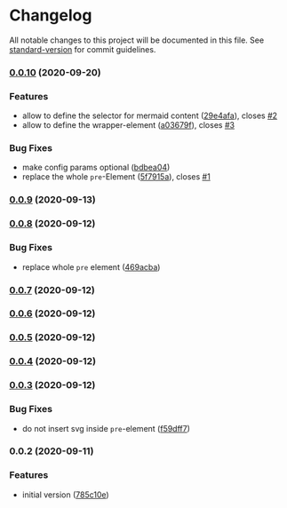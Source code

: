 # Changelog

All notable changes to this project will be documented in this file. See [standard-version](https://github.com/conventional-changelog/standard-version) for commit guidelines.

### [0.0.10](https://github.com/d-koppenhagen/scully-plugin-mermaid/compare/v0.0.9...v0.0.10) (2020-09-20)


### Features

* allow to define the selector for mermaid content ([29e4afa](https://github.com/d-koppenhagen/scully-plugin-mermaid/commit/29e4afade0d3c922e529db0cd9d799ce204f2ea1)), closes [#2](https://github.com/d-koppenhagen/scully-plugin-mermaid/issues/2)
* allow to define the wrapper-element ([a03679f](https://github.com/d-koppenhagen/scully-plugin-mermaid/commit/a03679f452e97852b7da98a7eaff0bb8694ea2c9)), closes [#3](https://github.com/d-koppenhagen/scully-plugin-mermaid/issues/3)


### Bug Fixes

* make config params optional ([bdbea04](https://github.com/d-koppenhagen/scully-plugin-mermaid/commit/bdbea04a87ffd64deff4604048b6ad4b15d200b9))
* replace the whole `pre`-Element ([5f7915a](https://github.com/d-koppenhagen/scully-plugin-mermaid/commit/5f7915aa10c168fd1e1bc0a35366e6cebe06c794)), closes [#1](https://github.com/d-koppenhagen/scully-plugin-mermaid/issues/1)

### [0.0.9](https://github.com/d-koppenhagen/scully-plugin-mermaid/compare/v0.0.8...v0.0.9) (2020-09-13)

### [0.0.8](https://github.com/d-koppenhagen/scully-plugin-mermaid/compare/v0.0.7...v0.0.8) (2020-09-12)


### Bug Fixes

* replace whole `pre` element ([469acba](https://github.com/d-koppenhagen/scully-plugin-mermaid/commit/469acba181b481ac7319f5c601c13e7ccacdaf6b))

### [0.0.7](https://github.com/d-koppenhagen/scully-plugin-mermaid/compare/v0.0.6...v0.0.7) (2020-09-12)

### [0.0.6](https://github.com/d-koppenhagen/scully-plugin-mermaid/compare/v0.0.5...v0.0.6) (2020-09-12)

### [0.0.5](https://github.com/d-koppenhagen/scully-plugin-mermaid/compare/v0.0.4...v0.0.5) (2020-09-12)

### [0.0.4](https://github.com/d-koppenhagen/scully-plugin-mermaid/compare/v0.0.3...v0.0.4) (2020-09-12)

### [0.0.3](https://github.com/d-koppenhagen/scully-plugin-mermaid/compare/v0.0.2...v0.0.3) (2020-09-12)


### Bug Fixes

* do not insert svg inside `pre`-element ([f59dff7](https://github.com/d-koppenhagen/scully-plugin-mermaid/commit/f59dff73ee017856f598fe621061e548263a5e5f))

### 0.0.2 (2020-09-11)


### Features

* initial version ([785c10e](https://github.com/d-koppenhagen/scully-plugin-mermaid/commit/785c10e5b4ed4eb0f22b7106218aa27c64dcdac7))
